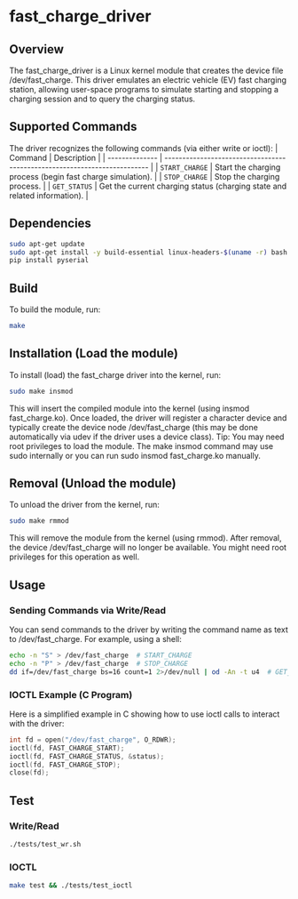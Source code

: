# fast_charge_driver

## Overview
The fast_charge_driver is a Linux kernel module that creates the device file /dev/fast_charge. This driver emulates an electric vehicle (EV) fast charging station, allowing user-space programs to simulate starting and stopping a charging session and to query the charging status.

## Supported Commands
The driver recognizes the following commands (via either write or ioctl):
| Command        | Description                                                               |
| -------------- | ------------------------------------------------------------------------- |
| `START_CHARGE` | Start the charging process (begin fast charge simulation).                |
| `STOP_CHARGE`  | Stop the charging process.                                                |
| `GET_STATUS`   | Get the current charging status (charging state and related information). |

## Dependencies
```bash
sudo apt-get update
sudo apt-get install -y build-essential linux-headers-$(uname -r) bash coreutils libc6-dev kmod python3 python3-pip
pip install pyserial
```

## Build
To build the module, run:
```bash
make
```

## Installation (Load the module)
To install (load) the fast_charge driver into the kernel, run:
```bash
sudo make insmod
```
This will insert the compiled module into the kernel (using insmod fast_charge.ko). Once loaded, the driver will register a character device and typically create the device node /dev/fast_charge (this may be done automatically via udev if the driver uses a device class). Tip: You may need root privileges to load the module. The make insmod command may use sudo internally or you can run sudo insmod fast_charge.ko manually.

## Removal (Unload the module)
To unload the driver from the kernel, run:
```bash
sudo make rmmod
```
This will remove the module from the kernel (using rmmod). After removal, the device /dev/fast_charge will no longer be available. You might need root privileges for this operation as well.

## Usage
### Sending Commands via Write/Read
You can send commands to the driver by writing the command name as text to /dev/fast_charge. For example, using a shell:
```bash
echo -n "S" > /dev/fast_charge  # START_CHARGE
echo -n "P" > /dev/fast_charge  # STOP_CHARGE
dd if=/dev/fast_charge bs=16 count=1 2>/dev/null | od -An -t u4  # GET_STATUS
```

### IOCTL Example (C Program)
Here is a simplified example in C showing how to use ioctl calls to interact with the driver:
```C
int fd = open("/dev/fast_charge", O_RDWR);
ioctl(fd, FAST_CHARGE_START);
ioctl(fd, FAST_CHARGE_STATUS, &status);
ioctl(fd, FAST_CHARGE_STOP);
close(fd);
```
## Test
### Write/Read
```bash
./tests/test_wr.sh
```

### IOCTL
```bash
make test && ./tests/test_ioctl
```
